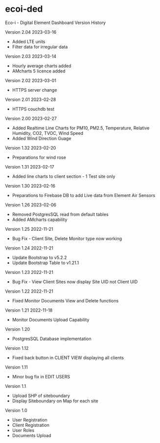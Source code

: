 # ecoi-ded
Eco-i - Digital Element Dashboard
Version History

Version 2.04
2023-03-16
* Added LTE units
* Filter data for irregular data

Version 2.03
2023-03-14
* Hourly average charts added
* AMcharts 5 licence added

Version 2.02
2023-03-01
* HTTPS server change

Version 2.01
2023-02-28
* HTTPS couchdb test

Version 2.00
2023-02-27
* Added Realtime Line Charts for PM10, PM2.5, Temperature, Relative Humidity, CO2, TVOC, Wind Speed
* Added Wind Direction Guage

Version 1.32
2023-02-20
* Preparations for wind rose 

Version 1.31
2023-02-17
* Added line charts to client section - 1 Test site only

Version 1.30
2023-02-16
* Preparations to Firebase DB to add Live data from Element Air Sensors

Version 1.26
2023-02-06
* Removed PostgresSQL read from default tables
* Added AMcharts capability

Version 1.25
2022-11-21
* Bug Fix - Client Site, Delete Monitor type now working

Version 1.24
2022-11-21
* Update Bootstrap to v5.2.2
* Update Bootstrap Table to v1.21.1

Version 1.23
2022-11-21
* Bug Fix - View Client Sites now display Site UID not Client UID

Version 1.22
2022-11-21
* Fixed Monitor Documents View and Delete functions

Version 1.21
2022-11-18
* Monitor Documents Upload Capability

Version 1.20
* PostgresSQL Database implementation

Version 1.12
* Fixed back button in CLIENT VIEW displaying all clients

Version 1.11
* Minor bug fix in EDIT USERS

Version 1.1
* Upload SHP of siteboundary
* Display Siteboundary on Map for each site

Version 1.0
* User Registration 
* Client Registration
* User Roles
* Documents Upload
